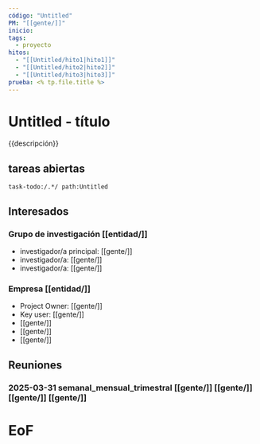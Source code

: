 ```yaml
---
código: "Untitled"
PM: "[[gente/]]"
inicio: 
tags:
  - proyecto
hitos:
  - "[[Untitled/hito1|hito1]]"
  - "[[Untitled/hito2|hito2]]"
  - "[[Untitled/hito3|hito3]]"
prueba: <% tp.file.title %>
---
```



# Untitled - título

{{descripción}}

## tareas  abiertas


```query
task-todo:/.*/ path:Untitled
```

## Interesados


### Grupo de investigación [[entidad/]]

- investigador/a principal: [[gente/]]
- investigador/a: [[gente/]]
- investigador/a: [[gente/]]

### Empresa [[entidad/]]

- Project Owner: [[gente/]]
- Key user: [[gente/]]
- [[gente/]]
- [[gente/]]
- [[gente/]]

## Reuniones

### 2025-03-31  semanal_mensual_trimestral [[gente/]] [[gente/]] [[gente/]] [[gente/]]



# EoF


